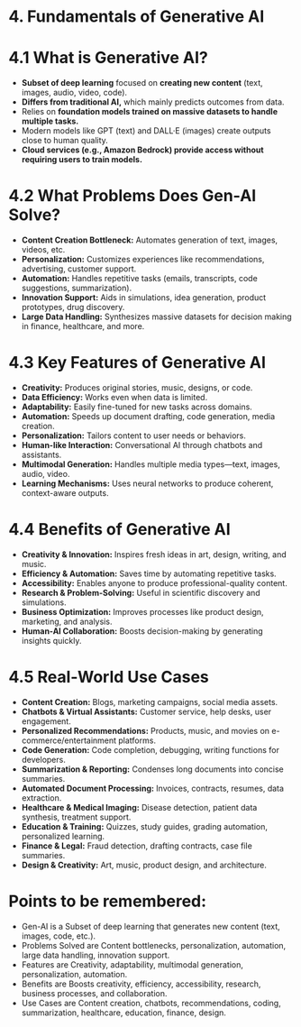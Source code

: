 # 4. Fundamentals of Generative AI 
# 4.1 What is Generative AI?
- **Subset of deep learning** focused on **creating new content** (text, images, audio, video, code).
- **Differs from traditional AI,** which mainly predicts outcomes from data.
- Relies on **foundation models trained on massive datasets to handle multiple tasks.**
- Modern models like GPT (text) and DALL·E (images) create outputs close to human quality.
- **Cloud services (e.g., Amazon Bedrock) provide access without requiring users to train models.**
# 4.2 What Problems Does Gen-AI Solve?
- **Content Creation Bottleneck:** Automates generation of text, images, videos, etc.
- **Personalization:** Customizes experiences like recommendations, advertising, customer support.
- **Automation:** Handles repetitive tasks (emails, transcripts, code suggestions, summarization).
- **Innovation Support:** Aids in simulations, idea generation, product prototypes, drug discovery.
- **Large Data Handling:** Synthesizes massive datasets for decision making in finance, healthcare, and more.
# 4.3 Key Features of Generative AI
- **Creativity:** Produces original stories, music, designs, or code.
- **Data Efficiency:** Works even when data is limited.
- **Adaptability:** Easily fine-tuned for new tasks across domains.
- **Automation:** Speeds up document drafting, code generation, media creation.
- **Personalization:** Tailors content to user needs or behaviors.
- **Human-like Interaction:** Conversational AI through chatbots and assistants.
- **Multimodal Generation:** Handles multiple media types—text, images, audio, video.
- **Learning Mechanisms:** Uses neural networks to produce coherent, context-aware outputs.
# 4.4 Benefits of Generative AI
- **Creativity & Innovation:** Inspires fresh ideas in art, design, writing, and music.
- **Efficiency & Automation:** Saves time by automating repetitive tasks.
- **Accessibility:** Enables anyone to produce professional-quality content.
- **Research & Problem-Solving:** Useful in scientific discovery and simulations.
- **Business Optimization:** Improves processes like product design, marketing, and analysis.
- **Human-AI Collaboration:** Boosts decision-making by generating insights quickly.
# 4.5 Real-World Use Cases
- **Content Creation:** Blogs, marketing campaigns, social media assets.
- **Chatbots & Virtual Assistants:** Customer service, help desks, user engagement.
- **Personalized Recommendations:** Products, music, and movies on e-commerce/entertainment platforms.
- **Code Generation:** Code completion, debugging, writing functions for developers.
- **Summarization & Reporting:** Condenses long documents into concise summaries.
- **Automated Document Processing:** Invoices, contracts, resumes, data extraction.
- **Healthcare & Medical Imaging:** Disease detection, patient data synthesis, treatment support.
- **Education & Training:** Quizzes, study guides, grading automation, personalized learning.
- **Finance & Legal:** Fraud detection, drafting contracts, case file summaries.
- **Design & Creativity:** Art, music, product design, and architecture.
# Points to be remembered:
- Gen-AI is a Subset of deep learning that generates new content (text, images, code, etc.).
- Problems Solved are Content bottlenecks, personalization, automation, large data handling, innovation support.
- Features  are  Creativity, adaptability, multimodal generation, personalization, automation.
- Benefits are Boosts creativity, efficiency, accessibility, research, business processes, and collaboration.
- Use Cases are  Content creation, chatbots, recommendations, coding, summarization, healthcare, education, finance, design.



